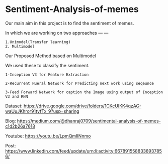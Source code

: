 # Sentiment-Analysis-of-memes

Our main aim in this project is to find the sentiment of memes.

In which we are working on two approaches — —

    1.Unimodel(Transfer learning) 
    2. Multimodel

Our Proposed Method based on Multimodel

We used these to classify the sentiment.

    1-Inception V3 for Feature Extraction

    2-Recurrent Nueral Network for Predicting next work using seqeunce

    3-Feed Forward Network for caption the Image using output of Inception V3 and RNN 

Dataset: https://drive.google.com/drive/folders/1CKcUIKK4qzAG-waUuJKhror91tvfTx_9?usp=sharing

Blog: https://medium.com/@dhanraj0709/sentimental-analysis-of-memes-c1d2b26a7618

Youtube: https://youtu.be/LpmQmIINnmo

Post: https://www.linkedin.com/feed/update/urn:li:activity:6678915588338937856/
